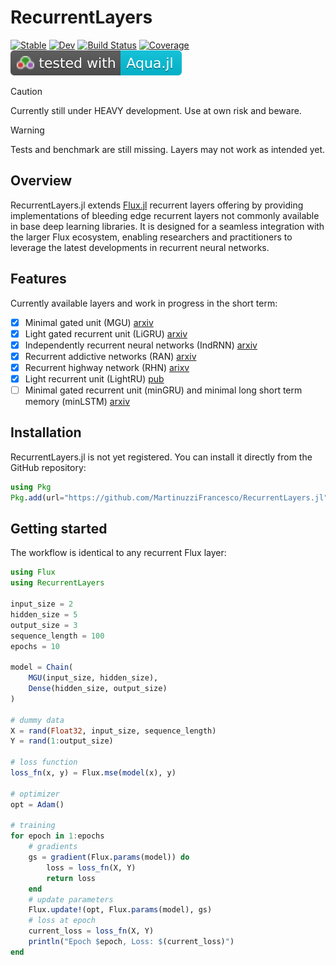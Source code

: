 # RecurrentLayers

[![Stable](https://img.shields.io/badge/docs-stable-blue.svg)](https://MartinuzziFrancesco.github.io/RecurrentLayers.jl/stable/)
[![Dev](https://img.shields.io/badge/docs-dev-blue.svg)](https://MartinuzziFrancesco.github.io/RecurrentLayers.jl/dev/)
[![Build Status](https://github.com/MartinuzziFrancesco/RecurrentLayers.jl/actions/workflows/CI.yml/badge.svg?branch=main)](https://github.com/MartinuzziFrancesco/RecurrentLayers.jl/actions/workflows/CI.yml?query=branch%3Amain)
[![Coverage](https://codecov.io/gh/MartinuzziFrancesco/RecurrentLayers.jl/branch/main/graph/badge.svg)](https://codecov.io/gh/MartinuzziFrancesco/RecurrentLayers.jl)
[![Aqua](https://raw.githubusercontent.com/JuliaTesting/Aqua.jl/master/badge.svg)](https://github.com/JuliaTesting/Aqua.jl)

> [!CAUTION]
> Currently still under HEAVY development. Use at own risk and beware.

> [!WARNING]  
> Tests and benchmark are still missing. Layers may not work as intended yet.


## Overview
RecurrentLayers.jl extends [Flux.jl](https://github.com/FluxML/Flux.jl) recurrent layers offering by providing implementations of bleeding edge recurrent layers not commonly available in base deep learning libraries. It is designed for a seamless integration with the larger Flux ecosystem, enabling researchers and practitioners to leverage the latest developments in recurrent neural networks.

## Features

Currently available layers and work in progress in the short term:
 - [x] Minimal gated unit (MGU) [arxiv](https://arxiv.org/abs/1603.09420)
 - [x] Light gated recurrent unit (LiGRU) [arxiv](https://arxiv.org/abs/1803.10225)
 - [x] Independently recurrent neural networks (IndRNN) [arxiv](https://arxiv.org/abs/1803.04831)
 - [x] Recurrent addictive networks (RAN) [arxiv](https://arxiv.org/abs/1705.07393)
 - [x] Recurrent highway network (RHN) [arixv](https://arxiv.org/pdf/1607.03474)
  - [x] Light recurrent unit (LightRU) [pub](https://www.mdpi.com/2079-9292/13/16/3204)
  - [ ] Minimal gated recurrent unit (minGRU) and minimal long short term memory (minLSTM) [arxiv](https://arxiv.org/abs/2410.01201)

## Installation

RecurrentLayers.jl is not yet registered. You can install it directly from the GitHub repository:
```julia
using Pkg
Pkg.add(url="https://github.com/MartinuzziFrancesco/RecurrentLayers.jl")
```

## Getting started

The workflow is identical to any recurrent Flux layer:

```julia
using Flux
using RecurrentLayers

input_size = 2
hidden_size = 5
output_size = 3
sequence_length = 100
epochs = 10

model = Chain(
    MGU(input_size, hidden_size),
    Dense(hidden_size, output_size)
)

# dummy data
X = rand(Float32, input_size, sequence_length)
Y = rand(1:output_size)

# loss function
loss_fn(x, y) = Flux.mse(model(x), y)

# optimizer
opt = Adam()

# training 
for epoch in 1:epochs
    # gradients
    gs = gradient(Flux.params(model)) do
        loss = loss_fn(X, Y)
        return loss
    end
    # update parameters
    Flux.update!(opt, Flux.params(model), gs)
    # loss at epoch
    current_loss = loss_fn(X, Y)
    println("Epoch $epoch, Loss: $(current_loss)")
end
```
